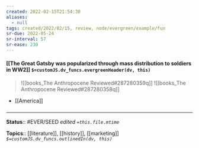 ```yaml
---
created: 2022-02-15T21:54:30 
aliases:
  - null
tags: created/2022/02/15, review, node/evergreen/example/fun
sr-due: 2022-05-24
sr-interval: 57
sr-ease: 230
---
```


#### [[The Great Gatsby was popularized through mass distribution to soldiers in WW2]] `$=customJS.dv_funcs.evergreenHeader(dv, this)`

> ![[books_The Anthropocene Reviewed#287280359q]]
> ![[books_The Anthropocene Reviewed#287280358q]]
- [[America]]

### <hr class="footnote"/>

**Status**:: #EVER/SEED 
*edited `=this.file.mtime`*

**Topics**:: [[literature]], [[history]], [[marketing]]
*`$=customJS.dv_funcs.outlinedIn(dv, this)`*
